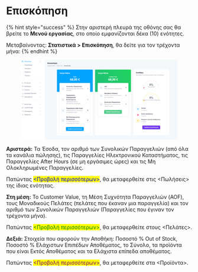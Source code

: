 # Επισκόπηση

{% hint style="success" %}
Στην αριστερή πλευρά της οθόνης σας θα βρείτε το **Μενού εργασίας**, στο οποίο εμφανίζονται δέκα (10) ενότητες.

Μεταβαίνοντας: **Στατιστικά > Επισκόπηση**, θα δείτε για τον τρέχοντα μήνα:
{% endhint %}

<figure><img src="../.gitbook/assets/ScreenHunter 50 (2).png" alt=""><figcaption></figcaption></figure>

**Αριστερά:** Τα Έσοδα, τον αριθμό των Συνολικών Παραγγελιών (από όλα τα κανάλια πώλησης), τις Παραγγελίες Ηλεκτρονικού Καταστήματος, τις Παραγγελίες After Hours (σε μη εργάσιμες ώρες) και τις Μη Ολοκληρωμένες Παραγγελίες.&#x20;

Πατώντας <mark style="color:blue;"><Προβολή περισσότερων></mark>, θα μεταφερθείτε στις <Πωλήσεις> της ίδιας ενότητας.



**Στη μέση:** Το Customer Value, τη Μέση Συχνότητα Παραγγελιών (AOF), τους Μοναδικούς Πελάτες (πελάτες που έκαναν μια παραγγελία) και τον αριθμό των Συνολικών Παραγγελιών (Παραγγελίες που έγιναν τον τρέχοντα μήνα).&#x20;

Πατώντας <mark style="color:green;"><Προβολή περισσότερων></mark>, θα μεταφερθείτε στους <Πελάτες>.



**Δεξιά:** Στοιχεία που αφορούν την Αποθήκη: Ποσοστό % Out of Stock, Ποσοστό % Ελάχιστων Επιπέδων Αποθέματος, το Σύνολο, τα προϊόντα που είναι Εκτός Αποθέματος και τα Ελάχιστα επίπεδα αποθέματος.&#x20;

Πατώντας <mark style="color:purple;"><Προβολή περισσότερων></mark>, θα μεταφερθείτε στα <Προϊόντα>.
